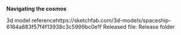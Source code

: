 **Navigating the cosmos**

3d model referencehttps://sketchfab.com/3d-models/spaceship-6164a883f57f4f13938c3c5999bc0e1f
Released file: Release folder